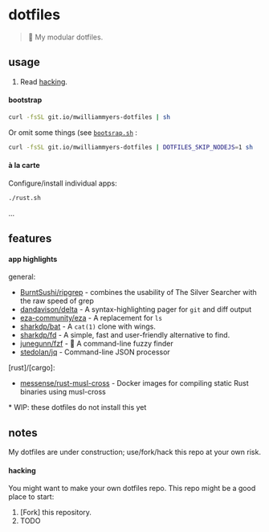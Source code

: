 # dotfiles

> :wrench: My modular dotfiles.


## usage

1. Read [hacking](#hacking).

#### bootstrap

```bash
curl -fsSL git.io/mwilliammyers-dotfiles | sh
```

Or omit some things (see [`bootsrap.sh`](./bootsrap.sh) :
```bash
curl -fsSL git.io/mwilliammyers-dotfiles | DOTFILES_SKIP_NODEJS=1 sh
```

#### à la carte

Configure/install individual apps:
```bash
./rust.sh
```
...

## features

#### app highlights

general:
* [BurntSushi/ripgrep](https://github.com/BurntSushi/ripgrep) - combines the usability of The Silver Searcher with the raw speed of grep
* [dandavison/delta](https://github.com/dandavison/delta) - A syntax-highlighting pager for `git` and diff output
* [eza-community/eza](https://github.com/eza-community/eza) - A replacement for `ls`
* [sharkdp/bat](https://github.com/sharkdp/bat) - A `cat(1)` clone with wings.
* [sharkdp/fd](https://github.com/sharkdp/fd) - A simple, fast and user-friendly alternative to find.
* [junegunn/fzf](https://github.com/junegunn/fzf) - 🌸 A command-line fuzzy finder
* [stedolan/jq](https://github.com/stedolan/jq) - Command-line JSON processor

[rust]/[cargo]:
* [messense/rust-musl-cross](https://github.com/messense/rust-musl-cross) - Docker images for compiling static Rust binaries using musl-cross

\* WIP: these dotfiles do not install this yet

## notes

My dotfiles are under construction; use/fork/hack this repo at your own risk.

#### hacking

You might want to make your own dotfiles repo. This repo might be a good place to start:

1. [Fork] this repository.
1. TODO


[@mwilliammyers]: https://github.com/mwilliammyers
